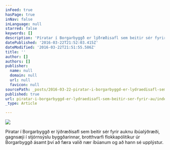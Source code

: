 ```yaml
---
inFeed: true
hasPage: true
inNav: false
inLanguage: null
starred: false
keywords: []
description: 'Píratar í Borgarbyggð er lýðræðisafl sem beitir sér fyrir auknu íbúalýðræði, gagnsæji í stjórnsýslu byggðarinnar, brotthvarfi flokkapólitíkur úr Borgarbyggð ásamt því að færa valið nær íbúanum og að hann sé upplýstur.'
datePublished: '2016-03-22T21:52:03.415Z'
dateModified: '2016-03-22T21:51:55.586Z'
title: ''
author: []
authors: []
publisher:
  name: null
  domain: null
  url: null
  favicon: null
sourcePath: _posts/2016-03-22-piratar-i-borgarbyggd-er-lydraedisafl-sem-beitir-ser-fyrir-au.md
published: true
url: piratar-i-borgarbyggd-er-lydraedisafl-sem-beitir-ser-fyrir-au/index.html
_type: Article

---
```

![](https://the-grid-user-content.s3-us-west-2.amazonaws.com/17cdfb46-cf4a-46f1-9ca3-4cf6baa821a6.jpg)

Píratar í Borgarbyggð er lýðræðisafl sem beitir sér fyrir auknu íbúalýðræði, gagnsæji í stjórnsýslu byggðarinnar, brotthvarfi flokkapólitíkur úr Borgarbyggð ásamt því að færa valið nær íbúanum og að hann sé upplýstur.